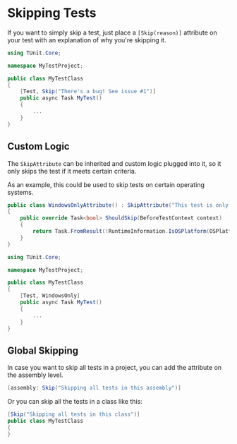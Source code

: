 # Skipping Tests

If you want to simply skip a test, just place a `[Skip(reason)]` attribute on your test with an explanation of why you're skipping it.

```csharp
using TUnit.Core;

namespace MyTestProject;

public class MyTestClass
{
    [Test, Skip("There's a bug! See issue #1")]
    public async Task MyTest()
    {
        ...
    }
}
```

## Custom Logic

The `SkipAttribute` can be inherited and custom logic plugged into it, so it only skips the test if it meets certain criteria.

As an example, this could be used to skip tests on certain operating systems.

```csharp
public class WindowsOnlyAttribute() : SkipAttribute("This test is only supported on Windows")
{
    public override Task<bool> ShouldSkip(BeforeTestContext context)
    {
        return Task.FromResult(!RuntimeInformation.IsOSPlatform(OSPlatform.Windows));
    }
}
```

```csharp
using TUnit.Core;

namespace MyTestProject;

public class MyTestClass
{
    [Test, WindowsOnly]
    public async Task MyTest()
    {
        ...
    }
}
```

## Global Skipping

In case you want to skip all tests in a project, you can add the attribute on the assembly level.

```csharp
[assembly: Skip("Skipping all tests in this assembly")]
```

Or you can skip all the tests in a class like this:

```csharp
[Skip("Skipping all tests in this class")]
public class MyTestClass
{
}
```
